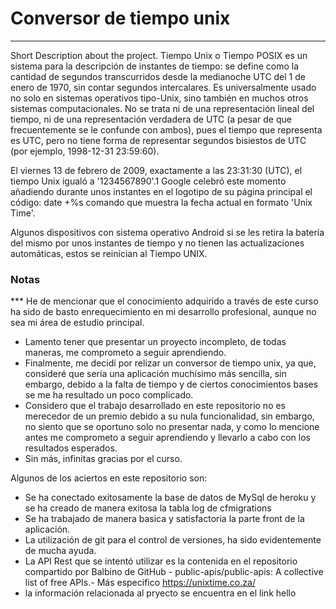 # Conversor de tiempo unix
***
Short Description about the project.
Tiempo Unix o Tiempo POSIX es un sistema para la descripción de instantes de tiempo: se define como la cantidad de segundos transcurridos desde la medianoche UTC del 1 de enero de 1970, sin contar segundos intercalares. Es universalmente usado no solo en sistemas operativos tipo-Unix, sino también en muchos otros sistemas computacionales. No se trata ni de una representación lineal del tiempo, ni de una representación verdadera de UTC (a pesar de que frecuentemente se le confunde con ambos), pues el tiempo que representa es UTC, pero no tiene forma de representar segundos bisiestos de UTC (por ejemplo, 1998-12-31 23:59:60).

El viernes 13 de febrero de 2009, exactamente a las 23:31:30 (UTC), el tiempo Unix igualó a '1234567890'.1​ Google celebró este momento añadiendo durante unos instantes en el logotipo de su página principal el código: date +%s comando que muestra la fecha actual en formato 'Unix Time'.

Algunos dispositivos con sistema operativo Android si se les retira la batería del mismo por unos instantes de tiempo y no tienen las actualizaciones automáticas, estos se reinician al Tiempo UNIX.

### Notas
*** He de mencionar que el conocimiento adquirido a través de este curso ha sido de basto enrequecimiento en mi desarrollo profesional, aunque no sea mi área de estudio principal. 
* Lamento tener que presentar un proyecto incompleto, de todas maneras, me comprometo a seguir aprendiendo. 
* Finalmente, me decidí por relizar un conversor de tiempo unix, ya que, consideré que sería una aplicación muchísimo más sencilla, sin embargo, debido a la falta de tiempo y de ciertos conocimientos bases se me ha resultado un poco complicado.
* Considero que el trabajo desarrollado en este repositorio no es merecedor de un premio debido a su nula funcionalidad, sin embargo, no siento que se oportuno solo no presentar nada, y como lo mencione antes me comprometo a seguir aprendiendo y llevarlo a cabo con los resultados esperados.
* Sin más, infinitas gracias por el curso.

Algunos de los aciertos en este repositorio son:
* Se ha conectado exitosamente la base de datos de MySql de heroku y se ha creado de manera exitosa la tabla log de cfmigrations
* Se ha trabajado de manera basica y satisfactoria la parte front de la aplicación.
* La utilización de git para el control de versiones, ha sido evidentemente de mucha ayuda.
* La API Rest que se intentó utilizar es la contenida en el repositorio compartido por Balbino de GitHub - public-apis/public-apis: A collective list of free APIs.- Más especifico https://unixtime.co.za/
* la información relacionada al pryecto se encuentra en el link hello